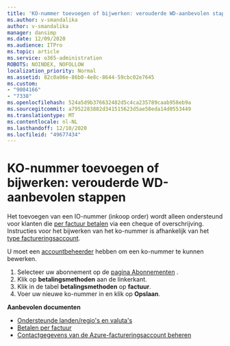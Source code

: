```yaml
---
title: 'KO-nummer toevoegen of bijwerken: verouderde WD-aanbevolen stappen'
ms.author: v-smandalika
author: v-smandalika
manager: dansimp
ms.date: 12/09/2020
ms.audience: ITPro
ms.topic: article
ms.service: o365-administration
ROBOTS: NOINDEX, NOFOLLOW
localization_priority: Normal
ms.assetid: 82c0a06e-86b0-4e8c-8644-59cbc02e7645
ms.custom:
- "9004166"
- "7338"
ms.openlocfilehash: 524a5d9b376632482d5c4ca235789caab958eb9a
ms.sourcegitcommit: a7952283882d341515623d5ae58eda14d0553449
ms.translationtype: MT
ms.contentlocale: nl-NL
ms.lasthandoff: 12/10/2020
ms.locfileid: "49677434"
---
```

# <a name="add-or-update-po-number---legacy-wd---recommended-steps"></a>KO-nummer toevoegen of bijwerken: verouderde WD-aanbevolen stappen

Het toevoegen van een IO-nummer (inkoop order) wordt alleen ondersteund voor klanten die [per factuur betalen](https://docs.microsoft.com/azure/cost-management-billing/manage/pay-by-invoice) via een cheque of overschrijving. Instructies voor het bijwerken van het ko-nummer is afhankelijk van het [type factureringsaccount](https://docs.microsoft.com/azure/cost-management-billing/manage/view-all-accounts).

U moet een [accountbeheerder](https://docs.microsoft.com/azure/role-based-access-control/rbac-and-directory-admin-roles) hebben om een ko-nummer te kunnen bewerken.

1. Selecteer uw abonnement op de [pagina Abonnementen](https://ms.portal.azure.com/#blade/Microsoft_Azure_Billing/SubscriptionsBlade) .
2. Klik op **betalingsmethoden** aan de linkerkant.
3. Klik in de tabel **betalingsmethoden** op **factuur**. 
4. Voer uw nieuwe ko-nummer in en klik op **Opslaan**.

**Aanbevolen documenten**

- [Ondersteunde landen/regio's en valuta's](https://azure.microsoft.com/en-us/pricing/faq/) 
- [Betalen per factuur](https://docs.microsoft.com/azure/cost-management-billing/manage/pay-by-invoice) 
- [Contactgegevens van de Azure-factureringsaccount beheren](https://docs.microsoft.com/azure/cost-management-billing/manage/change-azure-account-profile)


